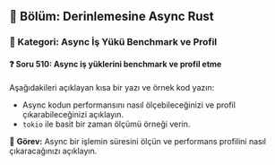 ## 📘 Bölüm: Derinlemesine Async Rust  
### 🔹 Kategori: Async İş Yükü Benchmark ve Profil  
#### ❓ Soru 510: Async iş yüklerini benchmark ve profil etme

Aşağıdakileri açıklayan kısa bir yazı ve örnek kod yazın:

- Async kodun performansını nasıl ölçebileceğinizi ve profil çıkarabileceğinizi açıklayın.
- `tokio` ile basit bir zaman ölçümü örneği verin.

🔧 **Görev:** Async bir işlemin süresini ölçün ve performans profilini nasıl çıkaracağınızı açıklayın.
